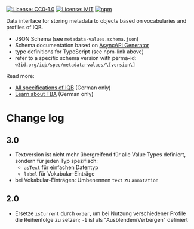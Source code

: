 [![License: CC0-1.0](https://img.shields.io/badge/License-CC0_1.0-lightgrey.svg)](http://creativecommons.org/publicdomain/zero/1.0/) [![License: MIT](https://img.shields.io/badge/License-MIT-yellow.svg)](https://opensource.org/licenses/MIT)
[![npm](https://img.shields.io/npm/v/%40iqbspecs%2Fmetadata-values)](https://www.npmjs.com/package/@iqbspecs/metadata-values)

Data interface for storing metadata to objects based on vocabularies and profiles of IQB.

* JSON Schema (see `metadata-values.schema.json`)
* Schema documentation based on [AsyncAPI Generator](https://github.com/asyncapi/generator)
* type definitions for TypeScript (see npm-link above)
* refer to a specific schema version with perma-id: `w3id.org/iqb/spec/metadata-values/\[version\]`

Read more:

* [All specifications of IQB](https://iqb-specifications.github.io/) (German only)
* [Learn about TBA](https://iqb-berlin.github.io/tba-info/) (German only)

# Change log

## 3.0

* Textversion ist nicht mehr übergreifend für alle Value Types definiert, sondern für jeden Typ spezifisch:
  - `asText` für einfachen Datentyp
  - `label` für Vokabular-Einträge
* bei Vokabular-Einträgen: Umbenennen `text` zu `annotation`

## 2.0

* Ersetze `isCurrent` durch `order`, um bei Nutzung verschiedener Profile die Reihenfolge zu setzen; `-1` ist als "Ausblenden/Verbergen" definiert
